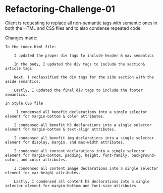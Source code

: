 # Refactoring-Challenge-01

Client is requesting to replace all non-semantic tags with semantic ones in both the HTML and CSS files and to also condense repeated code.

Changes made:

    In the index.html file:

        I updated the proper div tags to include header & nav semantics

        In the body, I updated the div tags to include the section& article tags.

        Next, I reclassified the div tags for the side section with the aside semantics.
    
        Lastly, I updated the final div tags to include the footer semantics.

    In Style.CSS file
    
         I condensed all benefit declarations into a single selector element for margin-bottom & color attributes.

        I condensed all benefit h3 declarations into a single selector element for margin-bottom & text-align attributes.

        I condensed all benefit img declarations into a single selector element for display, margin, and max-width attributes.

        I condensed all content declarations into a single selector element for margin-bottom, padding, height, font-family, background-color, and color attributes.

        I condensed all content image declarations into a single selector element for max-height attributes.

        Lastly, I condensed all content h2 declarations into a single selector element for margin-bottom and font-size attributes.